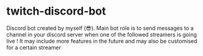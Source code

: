 # twitch-discord-bot
Discord bot created by myself (:sunglasses:). Main bot role is to send messages to a channel in your discord server when one of the followed streamers is going live ! It may include more features in the future and may also be customised for a certain streamer
